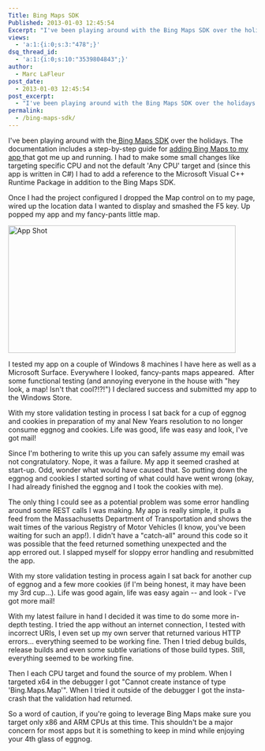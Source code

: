 ```yaml
---
Title: Bing Maps SDK
Published: 2013-01-03 12:45:54
Excerpt: "I've been playing around with the Bing Maps SDK over the holidays and ran into a gotcha with x64 compatibility. "
views:
  - 'a:1:{i:0;s:3:"478";}'
dsq_thread_id:
  - 'a:1:{i:0;s:10:"3539804843";}'
author:
  - Marc LaFleur
post_date:
  - 2013-01-03 12:45:54
post_excerpt:
  - "I've been playing around with the Bing Maps SDK over the holidays and ran into a gotcha with x64 compatibility. "
permalink:
  - /bing-maps-sdk/
---
```

I've been playing around with the<a href="http://msdn.microsoft.com/en-us/library/hh846481.aspx" target="_blank"> Bing Maps SDK</a> over the holidays. The documentation includes a step-by-step guide for <a href="http://msdn.microsoft.com/en-us/library/hh855146.aspx" target="_blank">adding Bing Maps to my app </a>that got me up and running. I had to make some small changes like targeting specific CPU and not the default 'Any CPU' target and (since this app is written in C#) I had to add a reference to the Microsoft Visual C++ Runtime Package in addition to the Bing Maps SDK.

Once I had the project configured I dropped the Map control on to my page, wired up the location data I wanted to display and smashed the F5 key. Up popped my app and my fancy-pants little map.

<img class="alignright  wp-image-1141" alt="App Shot" src="http://massivescale.azurewebsites.net/wp-content/uploads/2012/12/screenshot_11162012_005635-768x432.png" width="461" height="259" />

I tested my app on a couple of Windows 8 machines I have here as well as a Microsoft Surface. Everywhere I looked, fancy-pants maps appeared.  After some functional testing (and annoying everyone in the house with "hey look, a map! Isn't that cool?!?!") I declared success and submitted my app to the Windows Store.

With my store validation testing in process I sat back for a cup of eggnog and cookies in preparation of my anal New Years resolution to no longer consume eggnog and cookies. Life was good, life was easy and look, I've got mail!

Since I'm bothering to write this up you can safely assume my email was not congratulatory. Nope, it was a failure. My app it seemed crashed at start-up. Odd, wonder what would have caused that. So putting down the eggnog and cookies I started sorting of what could have went wrong (okay, I had already finished the eggnog and I took the cookies with me).

The only thing I could see as a potential problem was some error handling around some REST calls I was making. My app is really simple, it pulls a feed from the Massachusetts Department of Transportation and shows the wait times of the various Registry of Motor Vehicles (I know, you've been waiting for such an app!). I didn't have a "catch-all" around this code so it was possible that the feed returned something unexpected and the app errored out. I slapped myself for sloppy error handling and resubmitted the app.

With my store validation testing in process again I sat back for another cup of eggnog and a few more cookies (if I'm being honest, it may have been my 3rd cup...). Life was good again, life was easy again -- and look - I've got more mail!

With my latest failure in hand I decided it was time to do some more in-depth testing. I tried the app without an internet connection, I tested with incorrect URIs, I even set up my own server that returned various HTTP errors... everything seemed to be working fine. Then I tried debug builds, release builds and even some subtle variations of those build types. Still, everything seemed to be working fine.

Then I each CPU target and found the source of my problem. When I targeted x64 in the debugger I got "Cannot create instance of type 'Bing.Maps.Map'". When I tried it outside of the debugger I got the insta-crash that the validation had returned.

So a word of caution, if you're going to leverage Bing Maps make sure you target only x86 and ARM CPUs at this time. This shouldn't be a major concern for most apps but it is something to keep in mind while enjoying your 4th glass of eggnog.